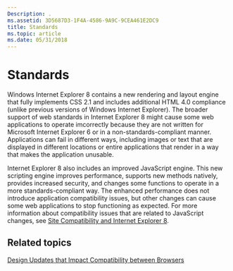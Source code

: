 ```yaml
---
Description: .
ms.assetid: 3D5687D3-1F4A-4586-9A9C-9CEA461E2DC9
title: Standards
ms.topic: article
ms.date: 05/31/2018
---
```


# Standards

Windows Internet Explorer 8 contains a new rendering and layout engine that fully implements CSS 2.1 and includes additional HTML 4.0 compliance (unlike previous versions of Windows Internet Explorer). The broader support of web standards in Internet Explorer 8 might cause some web applications to operate imcorrectly because they are not written for Microsoft Internet Explorer 6 or in a non-standards-compliant manner. Applications can fail in different ways, including images or text that are displayed in different locations or entire applications that render in a way that makes the application unusable.

Internet Explorer 8 also includes an improved JavaScript engine. This new scripting engine improves performance, supports new methods natively, provides increased security, and changes some functions to operate in a more standards-compliant way. The enhanced performance does not introduce application compatibility issues, but other changes can cause some web applications to stop functioning as expected. For more information about compatibility issues that are related to JavaScript changes, see [Site Compatibility and Internet Explorer 8](/archive/blogs/ie/site-compatibility-and-ie8).

## Related topics

<dl> <dt>

[Design Updates that Impact Compatibility between Browsers](design-updates-that-impact-compatibility-between-browsers.md)
</dt> </dl>

 

 